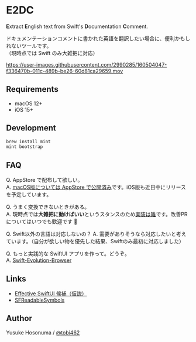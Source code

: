 # E2DC

**E**xtract **E**nglish text from Swift's **D**ocumentation **C**omment.

ドキュメンテーションコメントに書かれた英語を翻訳したい場合に、便利かもしれないツールです。<br>
（現時点では Swift のみ大雑把に対応）

https://user-images.githubusercontent.com/2990285/160504047-f336470b-011c-489b-be26-60d81ca29659.mov

## Requirements

- macOS 12+
- iOS 15+

## Development

```bash
brew install mint
mint bootstrap
```

## FAQ

Q. AppStore で配布して欲しい。<br>
A. [macOS版については AppStore で公開済み](https://apps.apple.com/app/id1616576556)です。iOS版も近日中にリリースを予定しています。

Q. うまく変換できないときがある。<br>
A. 現時点では**大雑把に動けばいい**というスタンスのため[実装は雑](https://github.com/YusukeHosonuma/E2DC/blob/main/Root/Sources/Root/Extension/String%2B.swift)です。改善PRについてはいつでも歓迎です 🙏

Q. Swift以外の言語は対応しないの？
A. 需要がありそうなら対応したいと考えています。（自分が欲しい物を優先した結果、Swiftのみ最初に対応しました）

Q. もっと実践的な SwiftUI アプリを作って。どうぞ。<br>
A. [Swift-Evolution-Browser](https://github.com/YusukeHosonuma/Swift-Evolution-Browser/)

## Links

- [Effective SwiftUI 候補（仮説）](https://zenn.dev/tobi462/scraps/905f2e6ac9b895)
- [SFReadableSymbols](https://github.com/YusukeHosonuma/SFReadableSymbols)

## Author

Yusuke Hosonuma / [@tobi462](https://twitter.com/tobi462)

